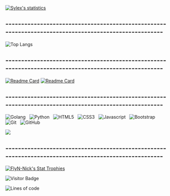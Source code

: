 [![Sylex's statistics](https://github-readme-stats.vercel.app/api?username=x33lyS&show_icons=true&theme=dark&border_radius=30&hide=issues)](#)

## -----------------------------------------------------------------------------------------------------

![Top Langs](https://github-readme-stats.vercel.app/api/top-langs/?username=x33lyS&hide=TeX&layout=compact&theme=dark&border_radius=30)

## -----------------------------------------------------------------------------------------------------
<a href="https://groupie-tracker-x33lys.herokuapp.com/">![Readme Card](https://github-readme-stats.vercel.app/api/pin/?username=x33lyS&repo=Groupie-tracker&theme=dark&border_radius=30)</a>
<a href="https://github.com/x33lyS/Ascii-art-web">![Readme Card](https://github-readme-stats.vercel.app/api/pin/?username=x33lyS&repo=Ascii-art-web&theme=dark&border_radius=30)</a>

## -----------------------------------------------------------------------------------------------------

![Golang](https://img.shields.io/badge/-Golang-black?logo=go&style=for-the-badge)&nbsp;&nbsp;
![Python](https://img.shields.io/badge/-Python-black?logo=python&style=for-the-badge)&nbsp;&nbsp;
![HTML5](https://img.shields.io/badge/-HTML5-black?logo=html5&style=for-the-badge)&nbsp;&nbsp;
![CSS3](https://img.shields.io/badge/-CSS3-black?logo=css3&style=for-the-badge)&nbsp;&nbsp;
![Javascript](https://img.shields.io/badge/-Javascript-black?logo=javascript&style=for-the-badge)&nbsp;&nbsp;
![Bootstrap](https://img.shields.io/badge/-Bootstrap-black?logo=bootstrap&style=for-the-badge)&nbsp;&nbsp;
![Git](https://img.shields.io/badge/-Git-black?logo=git&style=for-the-badge)&nbsp;&nbsp;
![GitHub](https://img.shields.io/badge/-GitHub-black?logo=github&style=for-the-badge)&nbsp;&nbsp;

<a href="https://hacked-github-stat-trophies.vercel.app/?username=x33lyS&theme=alduin&margin-w=18&margin-h=10&column=5&rank=SECRET,SSS,SS,S,AAA,AA,A,B">
  <img align="center" src="https://hacked-github-stat-trophies.vercel.app/?username=x33lyS&theme=alduin&margin-w=18&margin-h=10&column=5&column=5&row=1&rank=SECRET,SSS,SS,S,AAA,AA,A,B&title=AllSuperRank,MultiLanguage,Joined2020,Commit,Repositories"/>
</a>


## -----------------------------------------------------------------------------------------------------

[![FlyN-Nick's Stat Trophies](https://hacked-github-stat-trophies.vercel.app/?username=x33lyS&column=5&rank=SECRET,SSS,SS,S,AAA,AA,A,B&no-bg=true&no-frame=true&margin-w=18&margin-h=10&title=MultipleLanguage,AllSuperRank,Joined2020,Commit,Repositories)](https://github.com/x33lyS/github-profile-trophy)

![Visitor Badge](https://visitor-badge.laobi.icu/badge?page_id=x33lyS.x33lyS)


![Lines of code](https://img.shields.io/badge/From%20Hello%20World%20I%27ve%20Written-1.9%20million%20lines%20of%20code-white)
